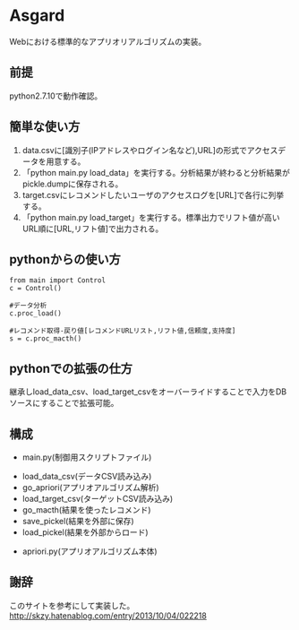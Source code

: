 # Asgard
Webにおける標準的なアプリオリアルゴリズムの実装。

## 前提
python2.7.10で動作確認。

## 簡単な使い方
1. data.csvに[識別子(IPアドレスやログイン名など),URL]の形式でアクセスデータを用意する。
2. 「python main.py load_data」を実行する。分析結果が終わると分析結果がpickle.dumpに保存される。
3. target.csvにレコメンドしたいユーザのアクセスログを[URL]で各行に列挙する。
4. 「python main.py load_target」を実行する。標準出力でリフト値が高いURL順に[URL,リフト値]で出力される。

## pythonからの使い方
```
from main import Control
c = Control()

#データ分析
c.proc_load()

#レコメンド取得-戻り値[レコメンドURLリスト,リフト値,信頼度,支持度]
s = c.proc_macth()

```
## pythonでの拡張の仕方
継承しload_data_csv、load_target_csvをオーバーライドすることで入力をDBソースにすることで拡張可能。

## 構成
* main.py(制御用スクリプトファイル)
 - load_data_csv(データCSV読み込み)
 - go_apriori(アプリオアルゴリズム解析)
 - load_target_csv(ターゲットCSV読み込み)
 - go_macth(結果を使ったレコメンド)
 - save_pickel(結果を外部に保存)
 - load_pickel(結果を外部からロード)
* apriori.py(アプリオアルゴリズム本体)

## 謝辞
このサイトを参考にして実装した。
http://skzy.hatenablog.com/entry/2013/10/04/022218
